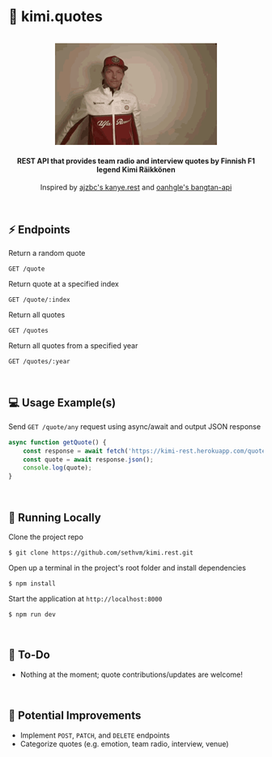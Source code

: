 # :checkered_flag: kimi.quotes

<br />
<div align=center>
    <img src='kimi.gif' width=320 height=201 />
</div>

<h4 align=center>
    REST API that provides team radio and interview quotes by Finnish F1 legend Kimi Räikkönen
</h4>

<p align=center>
	Inspired by <a href=https://github.com/ajzbc/kanye.rest>ajzbc's kanye.rest</a> and <a href=https://github.com/oanhgle/bangtan-api>oanhgle's bangtan-api</a>
</p>
<br />

## :zap: Endpoints
Return a random quote
```
GET /quote
```
Return quote at a specified index
```
GET /quote/:index
```
Return all quotes
```
GET /quotes
```
Return all quotes from a specified year
```
GET /quotes/:year
```
<br />

## :computer: Usage Example(s)
Send `GET /quote/any` request using async/await and output JSON response
``` javascript
async function getQuote() {
	const response = await fetch('https://kimi-rest.herokuapp.com/quote');
	const quote = await response.json();
	console.log(quote);
}
```
<br />

## :floppy_disk: Running Locally
Clone the project repo
```
$ git clone https://github.com/sethvm/kimi.rest.git
```
Open up a terminal in the project's root folder and install dependencies
```
$ npm install
```
Start the application at `http://localhost:8000`
```
$ npm run dev
```
<br />

## :memo: To-Do
 - Nothing at the moment; quote contributions/updates are welcome!
<br />

## :star2: Potential Improvements
 - Implement `POST`, `PATCH`, and `DELETE` endpoints
 - Categorize quotes (e.g. emotion, team radio, interview, venue)
<br />
